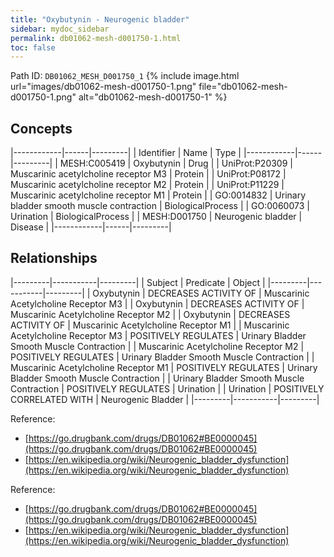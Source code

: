 ```yaml
---
title: "Oxybutynin - Neurogenic bladder"
sidebar: mydoc_sidebar
permalink: db01062-mesh-d001750-1.html
toc: false 
---
```



Path ID: `DB01062_MESH_D001750_1`
{% include image.html url="images/db01062-mesh-d001750-1.png" file="db01062-mesh-d001750-1.png" alt="db01062-mesh-d001750-1" %}

## Concepts

|------------|------|---------|
| Identifier | Name | Type    |
|------------|------|---------|
| MESH:C005419 | Oxybutynin | Drug |
| UniProt:P20309 | Muscarinic acetylcholine receptor M3 | Protein |
| UniProt:P08172 | Muscarinic acetylcholine receptor M2 | Protein |
| UniProt:P11229 | Muscarinic acetylcholine receptor M1 | Protein |
| GO:0014832 | Urinary bladder smooth muscle contraction | BiologicalProcess |
| GO:0060073 | Urination | BiologicalProcess |
| MESH:D001750 | Neurogenic bladder | Disease |
|------------|------|---------|

## Relationships

|---------|-----------|---------|
| Subject | Predicate | Object  |
|---------|-----------|---------|
| Oxybutynin | DECREASES ACTIVITY OF | Muscarinic Acetylcholine Receptor M3 |
| Oxybutynin | DECREASES ACTIVITY OF | Muscarinic Acetylcholine Receptor M2 |
| Oxybutynin | DECREASES ACTIVITY OF | Muscarinic Acetylcholine Receptor M1 |
| Muscarinic Acetylcholine Receptor M3 | POSITIVELY REGULATES | Urinary Bladder Smooth Muscle Contraction |
| Muscarinic Acetylcholine Receptor M2 | POSITIVELY REGULATES | Urinary Bladder Smooth Muscle Contraction |
| Muscarinic Acetylcholine Receptor M1 | POSITIVELY REGULATES | Urinary Bladder Smooth Muscle Contraction |
| Urinary Bladder Smooth Muscle Contraction | POSITIVELY REGULATES | Urination |
| Urination | POSITIVELY CORRELATED WITH | Neurogenic Bladder |
|---------|-----------|---------|

Reference: 
  - [https://go.drugbank.com/drugs/DB01062#BE0000045](https://go.drugbank.com/drugs/DB01062#BE0000045)
  - [https://en.wikipedia.org/wiki/Neurogenic_bladder_dysfunction](https://en.wikipedia.org/wiki/Neurogenic_bladder_dysfunction)

Reference: 
  - [https://go.drugbank.com/drugs/DB01062#BE0000045](https://go.drugbank.com/drugs/DB01062#BE0000045)
  - [https://en.wikipedia.org/wiki/Neurogenic_bladder_dysfunction](https://en.wikipedia.org/wiki/Neurogenic_bladder_dysfunction)
